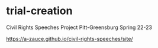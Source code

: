 # trial-creation
Civil Rights Speeches Project
Pitt-Greensburg Spring 22-23

https://a-zauce.github.io/civil-rights-speeches/site/
